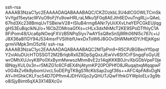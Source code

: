 ssh-rsa AAAAB3NzaC1yc2EAAAADAQABAAABAQC/CKZOzkbL3U4dlCGOWLTCmSkVvYgd15eytacWVuO9oFjYu9owHRLraLMku1jF0q8AEJth6EDvuTngRLj+QAeL67hd3Xc238BmqUvTSBeiwV28+ISIuB4rmg6ANr7yUiiXXvLheYEPCGkEUjlqggHS3EuBqcIkNJ/o+16CbZOMroaGfXs+cHLx3dxNhMcT2KE9SPoDTfhlyC1A8FiPom48/Uca6pNOeqFXVzB5NPq5lyv7wAY5sQ8eSnSjRRh06NI5c767c+iJJ8X36a8I1GY94J534msrFVSlIhbfUwxDxToW6J8GOvShWMeKtDY/HEjkKgsigrmiVMpk3mO5zf4/
ssh-rsa AAAAB3NzaC1yc2EAAAADAQABAAABAQC2MTpPm9+R5CPJBGBeoYf0pqtY2viAIuDUcHTOSSGT2M2BrlqbRxIlZ8DpSgQxzJEwVv6St1CrFSngqFoGyUEwrOMhXUJvyK8Po0XxBymMwwszMhm8vE2z14qjKKKB0JrvXbGDbVpeF0jelBNqyXUL0x3n+r5MiZG1c6CFdEX4hjAtymKP20POPHfO8JRuqajtxqMqqpwFv0G4kZv6k8ybomUvcL5oDEPgTK8gS1RcKbSap2ugf36s++AFC4pFA8vDgNAY+lHGhkCKLFsc54D7DPfhm4JDHViGjo2yQHUTJQwFlfnkGYWpIoELv3g9bo8iSjyBimt6qXA3X14BXcGv
